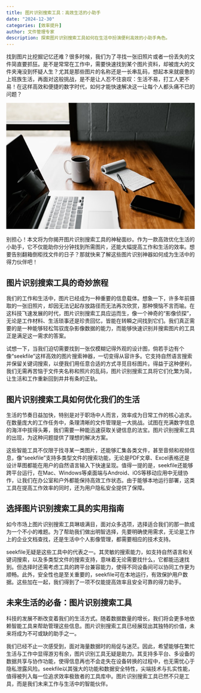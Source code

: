 ```yaml
---
title: 图片识别搜索工具：高效生活的小助手
date: "2024-12-30"
categories: [效率提升]
author: 文件管理专家
description: 探索图片识别搜索工具如何在生活中扮演便利高效的小助手角色。 
---
```


找到图片比挖掘记忆还难？很多时候，我们为了寻找一张旧照片或者一份丢失的文件简直要抓狂。是不是常常在工作中，需要快速找到某个图片资料，却被庞大的文件夹淹没到怀疑人生？尤其是那些图片的名称还是一长串乱码，想起本来就疲惫的上班族生活，再面对这般挑战，是不是让人忍不住哀叹：生活不易，打工人更不易！在这样高效和便捷的数字时代，如何才能快速解决这一让每个人都头痛不已的问题？

![](thumbnail.jpg)

别担心！本文将为你揭开图片识别搜索工具的神秘面纱。作为一款高效优化生活的小助手，它不仅能助你分分钟找到所需图片，还能大幅提高工作和生活的效率。想要告别翻箱倒柜找文件的日子？那就快来了解这些图片识别神器如何成为生活中的得力伙伴吧！

## 图片识别搜索工具的奇妙旅程

我们的工作和生活中，图片已经成为一种重要的信息载体。想象一下，许多年前摄取的一张旧照片，却因无法记起存放路径而无法再次欣赏，那种懊恼不言而喻。在这科技飞速发展的时代，图片识别搜索工具应运而生，像一个神奇的“影像侦探”，无论是工作材料、生活琐事还是珍贵回忆，皆能在转瞬之间找到它们。我们真正需要的是一种能够轻松驾驭庞杂影像数据的能力，而能够快速识别并搜索图片的工具正是满足这一需求的答案。

试想一下，当我们迫切需要找到一张仅模糊记得外观的设计图，倘若手边有个像“seekfile”这样高效的图片搜索神器，一切变得从容许多。它支持自然语言搜索并保留关键词搜索，以便我们用任意合适的方式寻觅目标图片。得益于这种便利，我们无需再苦恼于文件夹名称和照片的乱码，图片识别搜索工具将它们化繁为简，让生活和工作重新回到井井有条的正轨。

## 图片识别搜索工具如何优化我们的生活

生活的节奏日益加快，特别是对于职场中人而言，效率成为日常工作的核心追求。在数量庞大的工作任务中，条理清晰的文件管理是一大挑战。试图在充满数字信息的海洋中拔得头筹，我们需要一种能迅速获取关键信息的法宝。图片识别搜索工具的出现，为这种问题提供了理想的解决方案。

这些智能工具不仅限于找寻某一类图片，还能够汇集各类文件，甚至音频和视频信息，像“seekfile”支持多类型文件的搜索功能，无论是PDF文章、Excel表格还是设计草图都能在用户的自然语言输入下快速呈现。值得一提的是，seekfile还能够跨平台运行，在Mac、Windows等桌面端与Android、iOS等移动应用中无缝协作，让我们在办公室和户外都能保持高效工作状态。由于能够本地运行部署，这类工具在提高工作效率的同时，还为用户隐私安全提供了保障。

## 选择图片识别搜索工具的实用指南

如今市场上图片识别搜索工具琳琅满目，面对众多选项，选择适合我们的那一款成为一个不小的难题。为了帮助我们做出明智选择，先要明确使用需求，无论是工作上的企业文档查找，还是生活中个人影像管理，都需要相应的技术支持。

seekfile无疑是这些工具中的代表之一。其灵敏的搜索能力，如支持自然语言和关键词搜索，以及多类型文件的搜索支持，意味着无论需要找什么，它都能迅速找到。但选择时还需考虑工具的跨平台兼容能力，使得不同设备间可以协同工作更为顺畅。此外，安全性也是至关重要的，seekfile可在本地运行，有效保护用户数据。这些加在一起，我们得到了一项不仅能提高效率且安全可靠的得力助手。

## 未来生活的必备：图片识别搜索工具

科技的发展不断改变着我们的生活方式。随着数据数量的增长，我们将会更多地依赖智能工具来帮助管理这些信息。图片识别搜索工具已经展现出其独特的价值，未来将成为不可或缺的助手之一。

我们已经不止一次感受到，面对海量数据时的局促与迷茫。因此，希望能够在繁忙生活与工作中显得游刃有余，图片识别工具无疑是助力。其支持多平台、多设备的数据共享与协作功能，使得信息再也不会走失在设备转换的过程中，也无需忧心于隐私泄露风险。seekfile以其强大的功能和数据安全特性，尖端技术与扎实性能，值得被列入每一位追求效率极致者的工具库中。图片识别搜索工具已然不只是工具，而是我们未来工作与生活中的智能伙伴。
